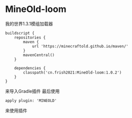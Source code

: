 # MineOld-loom
我的世界1.3.1模组加载器
```Gradle
buildscript {
    repositories {
        maven {
            url 'https://minecraftold.github.io/maven/'
        }
        mavenCentral()
    }

    dependencies {
        classpath('cn.frish2021:MineOld-loom:1.0.2')
    }
}
```
来导入Gradle插件
最后使用
```Gradle
apply plugin: 'MINEOLD'
```
来使用插件
